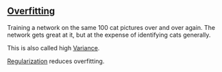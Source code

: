 ## [Overfitting](#overfitting)

Training a network on the same 100 cat pictures over and over again. The network gets great at it, but at the expense of identifying cats generally.

This is also called high [Variance](#variance).

[Regularization](#regularlization) reduces overfitting.